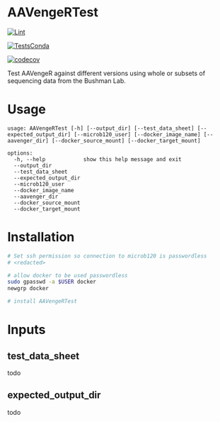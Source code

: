 # AAVengeRTest


[![Lint](https://github.com/agmcfarland/AAVengeRTest/actions/workflows/black.yml/badge.svg)](https://github.com/agmcfarland/Bartender/actions/AAVengeRTest/black.yml)

[![TestsConda](https://github.com/agmcfarland/AAVengeRTest/actions/workflows/conda-deployment.yml/badge.svg)](https://github.com/agmcfarland/AAVengeRTest/actions/workflows/conda-deployment.yml)

[![codecov](https://codecov.io/gh/agmcfarland/AAVengeRTest/graph/badge.svg?token=h0353eSj1d)](https://codecov.io/gh/agmcfarland/AAVengeRTest)


Test AAVengeR against different versions using whole or subsets of sequencing data from the Bushman Lab.   

# Usage

```
usage: AAVengeRTest [-h] [--output_dir] [--test_data_sheet] [--expected_output_dir] [--microb120_user] [--docker_image_name] [--aavenger_dir] [--docker_source_mount] [--docker_target_mount]

options:
  -h, --help            show this help message and exit
  --output_dir
  --test_data_sheet
  --expected_output_dir
  --microb120_user
  --docker_image_name
  --aavenger_dir
  --docker_source_mount
  --docker_target_mount
```

# Installation 

```sh
# Set ssh permission so connection to microb120 is passwordless
# <redacted>

# allow docker to be used passwordless
sudo gpasswd -a $USER docker
newgrp docker

# install AAVengeRTest
```

# Inputs

## test_data_sheet

todo

## expected_output_dir

todo